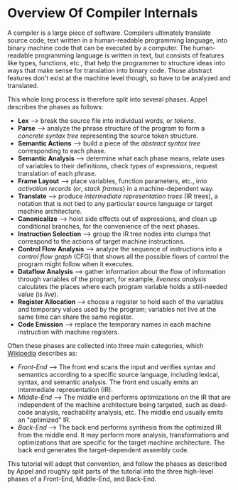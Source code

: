 Overview Of Compiler Internals
==============================

A compiler is a large piece of software. Compilers ultimately translate source
code, text written in a human-readable programming language, into binary machine
code that can be executed by a computer. The human-readable programming language
is written in text, but consists of features like types, functions, etc., that
help the programmer to structure ideas into ways that make sense for translation
into binary code. Those abstract features don't exist at the machine level
though, so have to be analyzed and translated.

This whole long process is therefore split into several phases. Appel describes
the phases as follows:

- **Lex** --> break the source file into individual words, or *tokens*.
- **Parse** --> analyze the phrase structure of the program to form a
  *concrete syntax tree* representing the source token structure.
- **Semantic Actions** --> build a piece of the *abstract syntax tree*
  corresponding to each phase.
- **Semantic Analysis** --> determine what each phase means, relate uses of
  variables to their definitions, check types of expressions, request
  translation of each phrase.
- **Frame Layout** --> place variables, function parameters, etc., into
  *activation records* (or, *stack frames*) in a machine-dependent way.
- **Translate** --> produce *intermediate representation trees* (IR trees), a
  notation that is not tied to any particular source language or target machine
  architecture.
- **Canonicalize** --> hoist side effects out of expressions, and clean up
  conditional branches, for the convenience of the next phases.
- **Instruction Selection** --> group the IR tree nodes into clumps that
  correspond to the actions of target machine instructions.
- **Control Flow Analysis** --> analyze the sequence of instructions into a
  *control flow graph* (CFG) that shows all the possible flows of control the
  program might follow when it executes.
- **Dataflow Analysis** --> gather information about the flow of information
  through variables of the program, for example, *liveness analysis*
  calculates the places where each program variable holds a still-needed
  value (is *live*).
- **Register Allocation** --> choose a register to hold each of the variables and
  temporary values used by the program; variables not live at the same time
  can share the same register.
- **Code Emission** --> replace the temporary names in each machine instruction
  with machine registers.

Often these phases are collected into three main categories, which
[Wikipedia][1] describes as:

- *Front-End* --> The front end scans the input and verifies syntax and
  semantics according to a specific source language, including lexical,
  syntax, and semantic analysis. The front end usually emits an
  intermediate representation (IR).
- *Middle-End* --> The middle end performs optimizations on the IR that are
  independent of the machine architecture being targeted, such as dead-code
  analysis, reachability analysis, etc.
  The middle end usually emits an "optimized" IR.
- *Back-End* --> The back end performs synthesis from the optimized IR from
  the middle end. It may perform more analysis, transformations and
  optimizations that are specific for the target machine architecture.
  The back end generates the target-dependent assembly code.

This tutorial will adopt that convention, and follow the phases as described
by Appel and roughly split parts of the tutorial into the three high-level
phases of a Front-End, Middle-End, and Back-End.

[1]: https://en.wikipedia.org/wiki/Compiler#Three-stage_compiler_structure

